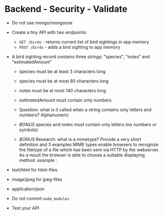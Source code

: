 # Backend - Security - Validate

- Do not use mongo/mongoose
- Create a tiny API with two endpoints:
  - `GET /birds` - returns current list of bird sightings in app memory
  - `POST /birds` - adds a bird sighting to app memory

- A bird sighting record contains three strings: "species", "notes" and "estimatedAmount"
  - species must be at least 3 characters long
  - species must be at most 80 characters long
  - notes must be at most 140 characters long
  - estimatedAmount must contain only numbers


  - Question: what is it called when a string contains only letters and numbers?
  Alphanumeric

  - *BONUS* species and notes must contain only letters (no numbers or symbols)
  

  - *BONUS* Research: what is a mimetype? Provide a very short definition and 3 examples
MIME types enable browsers to recognize the filetype of a file which has been sent via HTTP by the webserver. As a result the browser is able to choose a suitable displaying method. 
 example : 
 - text/html for html-files
 - image/jpeg for jpeg-files
 - application/json



- Do not commit `node_modules`

- Test your API
